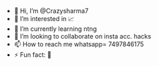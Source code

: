 - 👋 Hi, I’m @Crazysharma7
- 👀 I’m interested in 📈
- 🌱 I’m currently learning ntng
- 💞️ I’m looking to collaborate on insta acc. hacks
- 📫 How to reach me whatsapp= 7497846175
- ⚡ Fun fact: 🤗

<!---
Crazysharma7/Crazysharma7 is a ✨ special ✨ repository because its `README.md` (this file) appears on your GitHub profile.
You can click the Preview link to take a look at your changes.
--->
